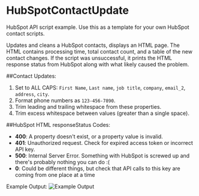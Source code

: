 # HubSpotContactUpdate
HubSpot API script example. Use this as a template for your own HubSpot contact scripts. 

Updates and cleans a HubSpot contacts, displays an HTML page. The HTML contains processing time, total contact count, and a table of the new contact changes. If the script was unsuccessful, it prints the HTML response status from HubSpot along with what likely caused the problem. 

##Contact Updates: 
1. Set to ALL CAPS: `First Name`, `Last name`, `job title`, `company`, `email_2`, `address`, `city`.
2. Format phone numbers as `123-456-7890`.
3. Trim leading and trailing whitespace from these properties.
4. Trim excess whitespace between values (greater than a single space).


##HubSpot HTML responseStatus Codes: 
- **400**:   A property doesn't exist, or a property value is invalid.
- **401**:   Unauthorized request. Check for expired access token or incorrect API key.
- **500**:   Internal Server Error. Something with HubSpot is screwed up and there's probably nothing you can do :(
- **0**:     Could be different things, but check that API calls to this key are coming from one place at a time
 
Example Output:
![Example Output](https://raw.githubusercontent.com/jakewebber/HubSpotContactUpdate/master/screenshot1.png)
